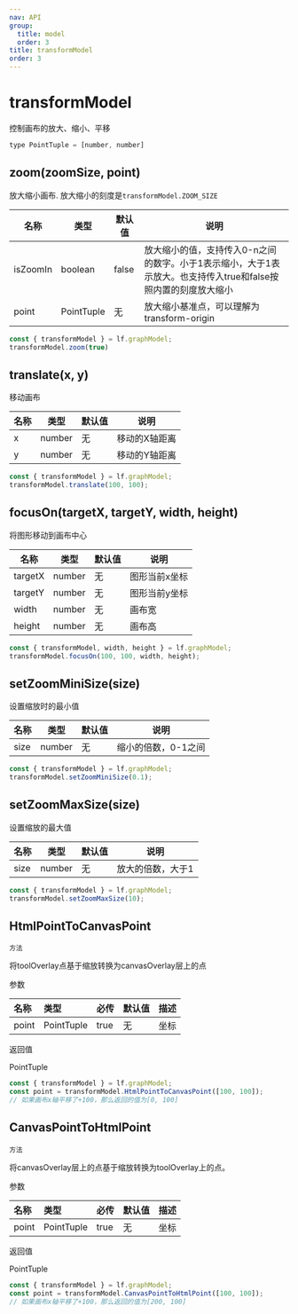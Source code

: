 ```yaml
---
nav: API
group:
  title: model
  order: 3
title: transformModel
order: 3
---
```


# transformModel

控制画布的放大、缩小、平移

```jsx | pure
type PointTuple = [number, number]
```

## zoom(zoomSize, point)

放大缩小画布. 放大缩小的刻度是`transformModel.ZOOM_SIZE`

|名称|类型|默认值|说明|
|-|-|-|-|
|isZoomIn|boolean|false| 放大缩小的值，支持传入0-n之间的数字。小于1表示缩小，大于1表示放大。也支持传入true和false按照内置的刻度放大缩小|
|point|PointTuple|无|放大缩小基准点，可以理解为transform-origin|

```jsx | pure
const { transformModel } = lf.graphModel;
transformModel.zoom(true)
```

## translate(x, y)

移动画布

|名称|类型|默认值|说明|
|-|-|-|-|
|x|number|无|移动的X轴距离|
|y|number|无|移动的Y轴距离|

```jsx | pure
const { transformModel } = lf.graphModel;
transformModel.translate(100, 100);
```


## focusOn(targetX, targetY, width, height)

将图形移动到画布中心

|名称|类型|默认值|说明|
|-|-|-|-|
|targetX|number|无|图形当前x坐标|
|targetY|number|无|图形当前y坐标|
|width|number|无|画布宽|
|height|number|无|画布高|

```jsx | pure
const { transformModel, width, height } = lf.graphModel;
transformModel.focusOn(100, 100, width, height);
```

## setZoomMiniSize(size)

设置缩放时的最小值

|名称|类型|默认值|说明|
|-|-|-|-|
|size|number|无|缩小的倍数，0-1之间|

```jsx | pure
const { transformModel } = lf.graphModel;
transformModel.setZoomMiniSize(0.1);
```

## setZoomMaxSize(size)

设置缩放的最大值

|名称|类型|默认值|说明|
|-|-|-|-|
|size|number|无|放大的倍数，大于1|

```jsx | pure
const { transformModel } = lf.graphModel;
transformModel.setZoomMaxSize(10);
```
## HtmlPointToCanvasPoint

`方法`

将toolOverlay点基于缩放转换为canvasOverlay层上的点

参数

| 名称 | 类型 | 必传 | 默认值 | 描述 |
| :- | :- | :- | :- | :- |
| point | PointTuple | true | 无 | 坐标 |

返回值

PointTuple

```jsx | pure
const { transformModel } = lf.graphModel;
const point = transformModel.HtmlPointToCanvasPoint([100, 100]);
// 如果画布x轴平移了+100，那么返回的值为[0, 100]
```

## CanvasPointToHtmlPoint

`方法`

将canvasOverlay层上的点基于缩放转换为toolOverlay上的点。

参数

| 名称 | 类型 | 必传 | 默认值 | 描述 |
| :- | :- | :- | :- | :- |
| point | PointTuple | true | 无 | 坐标 |

返回值

PointTuple

```jsx | pure
const { transformModel } = lf.graphModel;
const point = transformModel.CanvasPointToHtmlPoint([100, 100]);
// 如果画布x轴平移了+100，那么返回的值为[200, 100]
```